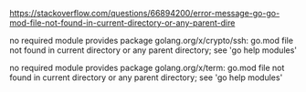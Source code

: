 

https://stackoverflow.com/questions/66894200/error-message-go-go-mod-file-not-found-in-current-directory-or-any-parent-dire

no required module provides package golang.org/x/crypto/ssh: go.mod file not found in current directory or any parent directory; see 'go help modules'

no required module provides package golang.org/x/term: go.mod file not found in current directory or any parent directory; see 'go help modules'
